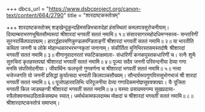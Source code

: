 +++
dbcs_url = "https://www.dsbcproject.org/canon-text/content/664/2790"
title = "शारदाष्टकस्तोत्रम्"

+++
शारदाष्टकस्तोत्रम्
शङ्खेन्दुकुन्दहिमसन्निभचारुदेहां 
हंसस्थितां कमलपत्रसुरोचनीयाम्। 
दिव्याम्बराभरणभूषितसौम्यरूपां 
श्रीशारदां भगवतीं सततं नमामि॥ १॥
संसारसागरमहोदधिमग्नसत्त्व-
सन्तारिणीं सुरनरार्चितपादपद्माम्। 
हारार्द्धहारमणिकुण्डलमण्डिताङ्गीं 
श्रीशारदां भगवतीं सततं नमामि॥ २॥
या भारतीति कथिता जननी च लोके 
मोहान्धकारभरभग्नकृतां जनानाम्। 
संकीर्तिता मुनिभिरस्तसमस्तदोषैः 
श्रीशारदां भगवतीं सततं नमामि॥ ३॥
वीणानुवादनरतां स्फटिकाक्षमाला-
संधारिणीं कनकपुस्तकधारिणीं च। 
रत्नैः शुभैः सुरुचिरां कृतहस्तपद्मां 
श्रीशारदां भगवतीं सततं नमामि॥ ४॥
पूज्या सदैव जननी परिवन्दनीया 
देव्या गणा मनसि संपरिमोदनीयाः। 
जीवार्थिनः फलभृतो गुणवर्णना च 
श्रीशारदां भगवतीं सततं नमामि॥ ५॥
नत्वा भजेज्जगति यो जननीं प्रसिद्धां 
कुर्यात्सदा भगवती किलपञ्चसौख्यम्। 
सौन्दर्यरूपगुणवित्तसुभोगभाजं 
श्री शारदां भगवतीं सततं नमामि॥ ६॥
पूजोपहारवलिभिः परिपूजनीया 
देव्या गणादिकमनोज्ञसुवक्त्रपद्माः। 
यैः पूजिता भगवती किल जाड्यहन्त्री 
श्रीशारदां भगवतीं सततं नमामि॥ ७॥
यस्याः प्रसादमवगम्य सुखप्रदाया-
स्त्रैलोक्यनाथ‍उदितार्कसमप्रभः स्यात्। 
धर्मार्थकामफलदामथ मोक्षदां च 
श्रीशारदां भगवतीं सततं नमामि॥ ८॥
श्रीशारदाष्टकस्तोत्रं समाप्तम्।
